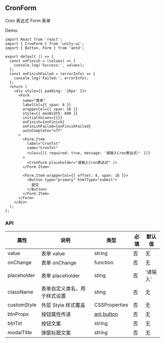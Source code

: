 ## CronForm

Cron 表达式 Form 表单

Demo:

```tsx |
import React from 'react';
import { CronForm } from 'unity-ui';
import { Button, Form } from 'antd';

export default () => {
  const onFinish = (values) => {
    console.log('Success:', values);
  };
  const onFinishFailed = (errorInfo) => {
    console.log('Failed:', errorInfo);
  };
  return (
    <div style={{ padding: '20px' }}>
      <Form
        name="表单"
        labelCol={{ span: 8 }}
        wrapperCol={{ span: 16 }}
        style={{ maxWidth: 600 }}
        initialValues={{}}
        onFinish={onFinish}
        onFinishFailed={onFinishFailed}
        autoComplete="off"
      >
        <Form.Item
          label="CronTxt"
          name="CronTxt"
          rules={[{ required: true, message: '请输入Cron表达式!' }]}
        >
          <CronForm placeholder="请输入Cron表达式" />
        </Form.Item>

        <Form.Item wrapperCol={{ offset: 8, span: 16 }}>
          <Button type="primary" htmlType="submit">
            提交
          </Button>
        </Form.Item>
      </Form>
    </div>
  );
};
```

### API

| 属性        | 说明                         | 类型                                                      | 必填 | 默认值   |
| ----------- | ---------------------------- | --------------------------------------------------------- | ---- | -------- |
| value       | 表单 value                   | string                                                    | 否   | 无       |
| onChange    | 表单 onChange                | function                                                  | 否   | 无       |
| placeholder | 表单 placeholder             | sting                                                     | 否   | '请输入' |
| className   | 表单自定义类名，用于样式设置 | sting                                                     | 否   | 无       |
| customStyle | 外层 Style 样式覆盖          | CSSProperties                                             | 否   | 无       |
| btnProps    | 按钮属性传递                 | [ant button](https://ant.design/components/button-cn#api) | 否   | 无       |
| btnTxt      | 按钮文案                     | string                                                    | 否   | 无       |
| modalTitle  | 弹窗标题文案                 | string                                                    | 否   | 无       |
